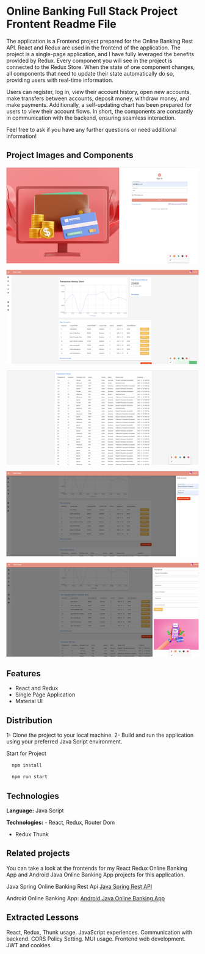 # Online Banking Full Stack Project Frontent Readme File

The application is a Frontend project prepared for the Online Banking Rest API. React and Redux are used in the frontend of the application. The project is a single-page application, and I have fully leveraged the benefits provided by Redux. Every component you will see in the project is connected to the Redux Store. When the state of one component changes, all components that need to update their state automatically do so, providing users with real-time information.

Users can register, log in, view their account history, open new accounts, make transfers between accounts, deposit money, withdraw money, and make payments. Additionally, a self-updating chart has been prepared for users to view their account flows. In short, the components are constantly in communication with the backend, ensuring seamless interaction.

Feel free to ask if you have any further questions or need additional information!

## Project Images and Components

![Uygulama Ekran Görüntüsü](loginPage.png)

![Uygulama Ekran Görüntüsü](ProjecPage1.png)

![Uygulama Ekran Görüntüsü](ProjectPage2.png)

![Uygulama Ekran Görüntüsü](ProjectPage3.png)

![Uygulama Ekran Görüntüsü](ProjectPage5.png)

## Features

- React and Redux
- Single Page Application
- Material UI

## Distribution

1- Clone the project to your local machine.
2- Build and run the application using your preferred Java Script environment.

Start for Project

```terminal
  npm install
```

```bash
  npm run start
```

## Technologies

**Language:** Java Script

**Technologies:** - React, Redux, Router Dom

- Redux Thunk

## Related projects

You can take a look at the frontends for my React Redux Online Banking App and Android Java Online Banking App projects for this application.

Java Spring Online Banking Rest Api [Java Spring Rest API](https://github.com/Berko01/Advanced-Backend-Project-With-Java-Spring-Online-Banking-Rest-Api)

Android Online Banking App: [Android Java Online Banking App](https://github.com/Berko01/Android-Online-Banking-App-With-Java-Spring)

## Extracted Lessons

React, Redux, Thunk usage. JavaScript experiences. Communication with backend. CORS Policy Setting. MUI usage. Frontend web development. JWT and cookies.
